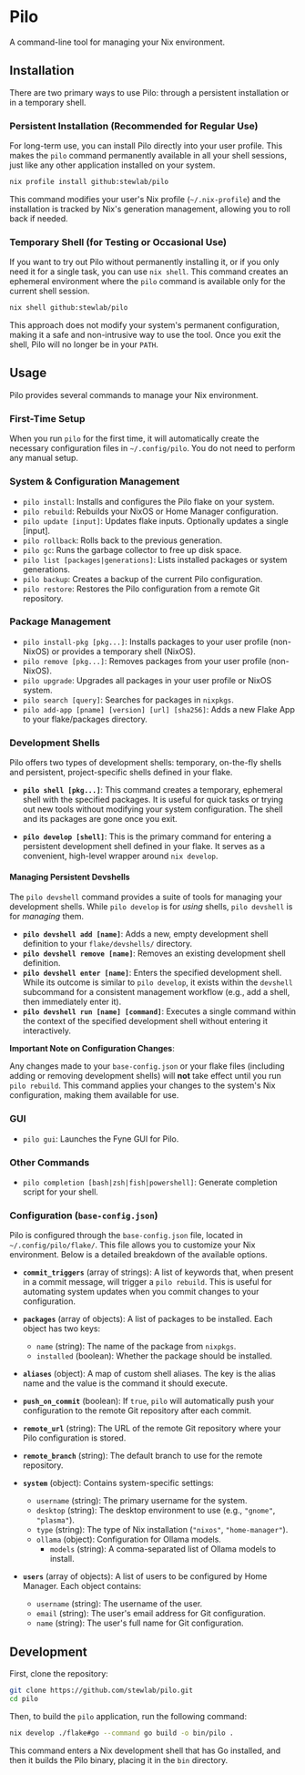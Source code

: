 # Pilo

A command-line tool for managing your Nix environment.

## Installation

There are two primary ways to use Pilo: through a persistent installation or in a temporary shell.

### Persistent Installation (Recommended for Regular Use)

For long-term use, you can install Pilo directly into your user profile. This makes the `pilo` command permanently available in all your shell sessions, just like any other application installed on your system.

```bash
nix profile install github:stewlab/pilo
```

This command modifies your user's Nix profile (`~/.nix-profile`) and the installation is tracked by Nix's generation management, allowing you to roll back if needed.

### Temporary Shell (for Testing or Occasional Use)

If you want to try out Pilo without permanently installing it, or if you only need it for a single task, you can use `nix shell`. This command creates an ephemeral environment where the `pilo` command is available only for the current shell session.

```bash
nix shell github:stewlab/pilo
```

This approach does not modify your system's permanent configuration, making it a safe and non-intrusive way to use the tool. Once you exit the shell, Pilo will no longer be in your `PATH`.

## Usage

Pilo provides several commands to manage your Nix environment.

### First-Time Setup

When you run `pilo` for the first time, it will automatically create the necessary configuration files in `~/.config/pilo`. You do not need to perform any manual setup.

### System & Configuration Management

-   `pilo install`: Installs and configures the Pilo flake on your system.
-   `pilo rebuild`: Rebuilds your NixOS or Home Manager configuration.
-   `pilo update [input]`: Updates flake inputs. Optionally updates a single [input].
-   `pilo rollback`: Rolls back to the previous generation.
-   `pilo gc`: Runs the garbage collector to free up disk space.
-   `pilo list [packages|generations]`: Lists installed packages or system generations.
-   `pilo backup`: Creates a backup of the current Pilo configuration.
-   `pilo restore`: Restores the Pilo configuration from a remote Git repository.

### Package Management

-   `pilo install-pkg [pkg...]`: Installs packages to your user profile (non-NixOS) or provides a temporary shell (NixOS).
-   `pilo remove [pkg...]`: Removes packages from your user profile (non-NixOS).
-   `pilo upgrade`: Upgrades all packages in your user profile or NixOS system.
-   `pilo search [query]`: Searches for packages in `nixpkgs`.
-   `pilo add-app [pname] [version] [url] [sha256]`: Adds a new Flake App to your flake/packages directory.

### Development Shells

Pilo offers two types of development shells: temporary, on-the-fly shells and persistent, project-specific shells defined in your flake.

-   **`pilo shell [pkg...]`**: This command creates a temporary, ephemeral shell with the specified packages. It is useful for quick tasks or trying out new tools without modifying your system configuration. The shell and its packages are gone once you exit.

-   **`pilo develop [shell]`**: This is the primary command for entering a persistent development shell defined in your flake. It serves as a convenient, high-level wrapper around `nix develop`.

#### Managing Persistent Devshells

The `pilo devshell` command provides a suite of tools for managing your development shells. While `pilo develop` is for *using* shells, `pilo devshell` is for *managing* them.

-   **`pilo devshell add [name]`**: Adds a new, empty development shell definition to your `flake/devshells/` directory.
-   **`pilo devshell remove [name]`**: Removes an existing development shell definition.
-   **`pilo devshell enter [name]`**: Enters the specified development shell. While its outcome is similar to `pilo develop`, it exists within the `devshell` subcommand for a consistent management workflow (e.g., add a shell, then immediately enter it).
-   **`pilo devshell run [name] [command]`**: Executes a single command within the context of the specified development shell without entering it interactively.

**Important Note on Configuration Changes**:

Any changes made to your `base-config.json` or your flake files (including adding or removing development shells) will **not** take effect until you run `pilo rebuild`. This command applies your changes to the system's Nix configuration, making them available for use.

### GUI

-   `pilo gui`: Launches the Fyne GUI for Pilo.

### Other Commands

-   `pilo completion [bash|zsh|fish|powershell]`: Generate completion script for your shell.

### Configuration (`base-config.json`)

Pilo is configured through the `base-config.json` file, located in `~/.config/pilo/flake/`. This file allows you to customize your Nix environment. Below is a detailed breakdown of the available options.

-   **`commit_triggers`** (array of strings): A list of keywords that, when present in a commit message, will trigger a `pilo rebuild`. This is useful for automating system updates when you commit changes to your configuration.

-   **`packages`** (array of objects): A list of packages to be installed. Each object has two keys:
    -   `name` (string): The name of the package from `nixpkgs`.
    -   `installed` (boolean): Whether the package should be installed.

-   **`aliases`** (object): A map of custom shell aliases. The key is the alias name and the value is the command it should execute.

-   **`push_on_commit`** (boolean): If `true`, `pilo` will automatically push your configuration to the remote Git repository after each commit.

-   **`remote_url`** (string): The URL of the remote Git repository where your Pilo configuration is stored.

-   **`remote_branch`** (string): The default branch to use for the remote repository.

-   **`system`** (object): Contains system-specific settings:
    -   `username` (string): The primary username for the system.
    -   `desktop` (string): The desktop environment to use (e.g., `"gnome"`, `"plasma"`).
    -   `type` (string): The type of Nix installation (`"nixos"`, `"home-manager"`).
    -   `ollama` (object): Configuration for Ollama models.
        -   `models` (string): A comma-separated list of Ollama models to install.

-   **`users`** (array of objects): A list of users to be configured by Home Manager. Each object contains:
    -   `username` (string): The username of the user.
    -   `email` (string): The user's email address for Git configuration.
    -   `name` (string): The user's full name for Git configuration.

## Development

First, clone the repository:

```bash
git clone https://github.com/stewlab/pilo.git
cd pilo
```

Then, to build the `pilo` application, run the following command:

```bash
nix develop ./flake#go --command go build -o bin/pilo .
```

This command enters a Nix development shell that has Go installed, and then it builds the Pilo binary, placing it in the `bin` directory.